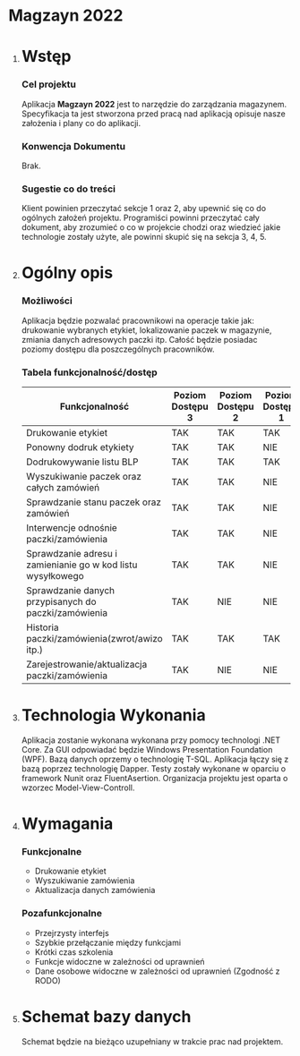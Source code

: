 # Magzayn 2022
1. # Wstęp
    ### Cel projektu
    Aplikacja **Magzayn 2022** jest to narzędzie do zarządzania magazynem.
    Specyfikacja ta jest stworzona przed pracą nad aplikacją opisuje nasze założenia i plany co do aplikacji.
    ### Konwencja Dokumentu
    Brak.
    ### Sugestie co do treści
    Klient powinien przeczytać sekcje 1 oraz 2, aby upewnić się co do ogólnych założeń projektu.
    Programiści powinni przeczytać cały dokument, aby zrozumieć o co w projekcie chodzi oraz wiedzieć jakie technologie zostały użyte, ale powinni skupić się na sekcja 3, 4, 5.

    
1. # Ogólny opis
    ### Możliwości
    Aplikacja będzie pozwalać pracownikowi na operacje takie jak: drukowanie wybranych etykiet, lokalizowanie paczek w magazynie, zmiania danych adresowych paczki itp. Całość będzie posiadac poziomy dostępu dla poszczególnych pracowników.
    ### Tabela funkcjonalność/dostęp
   Funkcjonalność| Poziom Dostępu 3 |  Poziom Dostępu 2 |  Poziom Dostępu 1
    ---|------------ | ------------- | ----
    Drukowanie etykiet| TAK|TAK|TAK
    Ponowny dodruk etykiety| TAK|TAK|NIE
    Dodrukowywanie listu BLP| TAK|TAK|TAK
    Wyszukiwanie paczek oraz całych zamówień| TAK|TAK|NIE
    Sprawdzanie stanu paczek oraz zamówień| TAK|TAK|NIE
    Interwencje odnośnie paczki/zamówienia |TAK|TAK|NIE
    Sprawdzanie adresu i zamienianie go w kod listu wysyłkowego  |TAK|TAK|NIE
    Sprawdzanie danych przypisanych do paczki/zamówienia| TAK|NIE|NIE
    Historia paczki/zamówienia(zwrot/awizo itp.)| TAK|TAK|TAK
    Zarejestrowanie/aktualizacja paczki/zamówienia |TAK|NIE|NIE
1. # Technologia Wykonania
    Aplikacja zostanie wykonana wykonana przy pomocy technologi .NET Core. Za GUI odpowiadać będzie Windows Presentation Foundation (WPF). Bazą danych oprzemy o technologię T-SQL. Aplikacja łączy się z bazą poprzez technologię Dapper. Testy zostały wykonane w oparciu o framework Nunit oraz FluentAsertion. Organizacja projektu jest oparta o wzorzec Model-View-Controll. 
1. # Wymagania
    ### Funkcjonalne
    * Drukowanie etykiet
    * Wyszukiwanie zamówienia
    * Aktualizacja danych zamówienia
    ### Pozafunkcjonalne
    * Przejrzysty interfejs 
    * Szybkie przełączanie między funkcjami
    * Krótki czas szkolenia
    * Funkcje widoczne w zależności od uprawnień 
    * Dane osobowe widoczne w zależności od uprawnień (Zgodność z RODO)
1. # Schemat bazy danych 
    Schemat będzie na bieżąco uzupełniany w trakcie prac nad projektem.







